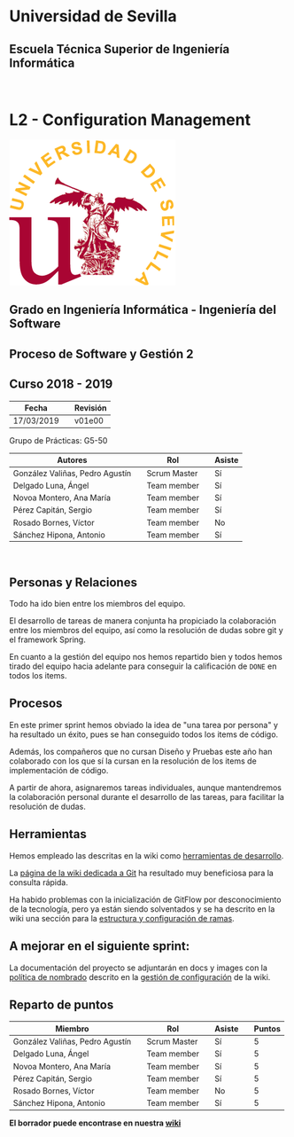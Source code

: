 # Universidad de Sevilla
## Escuela Técnica Superior de Ingeniería Informática
&nbsp;
&nbsp;
# L2 - Configuration Management

![logo us](../images/L2-8-image-logo_us_300.gif)

## Grado en Ingeniería Informática - Ingeniería del Software

## Proceso de Software y Gestión 2
## Curso 2018 - 2019

| Fecha     |    |Revisión |
|-----------|----|----------|
|17/03/2019 |    |v01e00|

Grupo de Prácticas: G5-50

| Autores |     | Rol | | Asiste |
|---------|-----|------|-----|-------|
| González Valiñas, Pedro Agustín |  | Scrum Master | | Sí |
| Delgado Luna, Ángel             |  | Team member | | Sí |
| Novoa Montero, Ana María        |  | Team member | | Sí |
| Pérez Capitán, Sergio           |  | Team member | | Sí |
| Rosado Bornes, Víctor           |  | Team member | | No |
| Sánchez Hipona, Antonio         |  | Team member | | Sí |

&nbsp;

## Personas y Relaciones

Todo ha ido bien entre los miembros del equipo. 

El desarrollo de tareas de manera conjunta ha propiciado la colaboración entre los miembros del equipo, así como la resolución de dudas sobre git y el framework Spring.

En cuanto a la gestión del equipo nos hemos repartido bien y todos hemos tirado del equipo hacia adelante para conseguir la calificación de `DONE` en todos los items.

## Procesos

En este primer sprint hemos obviado la idea de "una tarea por persona" y ha resultado un éxito, pues se han conseguido todos los items de código.

Además, los compañeros que no cursan Diseño y Pruebas este año han colaborado con los que sí la cursan en la resolución de los items de implementación de código.

A partir de ahora, asignaremos tareas individuales, aunque mantendremos la colaboración personal durante el desarrollo de las tareas, para facilitar la resolución de dudas.

## Herramientas

Hemos empleado las descritas en la wiki como [herramientas de desarrollo](https://github.com/gii-is-psg2/PSG2-1819-G5-50/wiki/Developer-Configuration-System).

La [página de la wiki dedicada a Git](https://github.com/gii-is-psg2/PSG2-1819-G5-50/wiki/Git-Cheat-Sheet) ha resultado muy beneficiosa para la consulta rápida.

Ha habido problemas con la inicialización de GitFlow por desconocimiento de la tecnología, pero ya están siendo solventados y se ha descrito en la wiki una sección para la [estructura y configuración de ramas](https://github.com/gii-is-psg2/PSG2-1819-G5-50/wiki/Configuration-Management-System#structure-of-repositories-and-default-branches).

## A mejorar en el siguiente sprint:

La documentación del proyecto se adjuntarán en docs y images con la [política de nombrado](https://github.com/gii-is-psg2/PSG2-1819-G5-50/wiki/Configuration-Management-System#naming-policy-for-artefacts) descrito en la [gestión de configuración](https://github.com/gii-is-psg2/PSG2-1819-G5-50/wiki/Configuration-Management-System) de la wiki.

## Reparto de puntos

| Miembro |     | Rol | | Asiste | | Puntos |
|---------|-----|------|-----|-------|-----|-----|
| González Valiñas, Pedro Agustín |  | Scrum Master | | Sí | | 5|
| Delgado Luna, Ángel             |  | Team member | | Sí | | 5|
| Novoa Montero, Ana María        |  | Team member | | Sí | | 5|
| Pérez Capitán, Sergio           |  | Team member | | Sí | | 5|
| Rosado Bornes, Víctor           |  | Team member | | No | | 5|
| Sánchez Hipona, Antonio         |  | Team member | | Sí | | 5|

 **El borrador puede encontrase en nuestra [wiki](https://github.com/gii-is-psg2/PSG2-1819-G5-50/wiki/Scrum)**